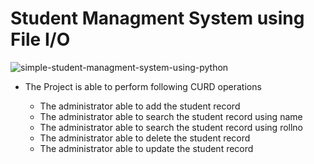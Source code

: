 # Student Managment System using File I/O
![simple-student-managment-system-using-python](https://user-images.githubusercontent.com/36398260/115978506-78332b80-a59d-11eb-90e7-5cce33a045f8.jpg)

- The Project is able to perform following CURD operations

  - The administrator able to add the student record
  - The administrator able to search the student record using name
  - The administrator able to search the student record using rollno
  - The administrator able to delete the student record
  - The administrator able to update the student record
